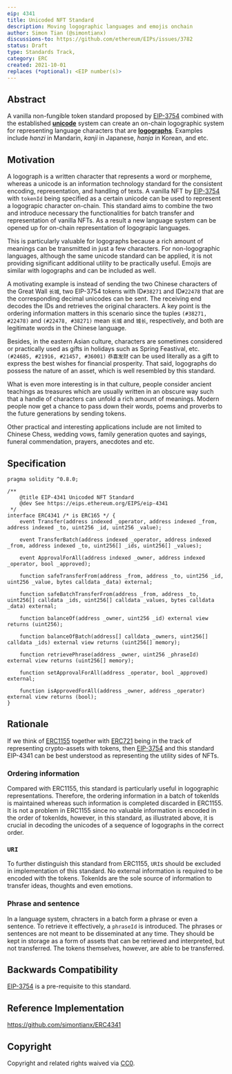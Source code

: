 ```yaml
---
eip: 4341
title: Unicoded NFT Standard
description: Moving logographic languages and emojis onchain
author: Simon Tian (@simontianx)
discussions-to: https://github.com/ethereum/EIPs/issues/3782
status: Draft
type: Standards Track,
category: ERC
created: 2021-10-01
replaces (*optional): <EIP number(s)>
---
```


## Abstract
A vanilla non-fungible token standard proposed by [EIP-3754](https://github.com/ethereum/EIPs/blob/master/EIPS/eip-3754.md) 
combined with the established **[unicode](https://home.unicode.org/)** system 
can create an on-chain logographic system for representing language characters 
that are **[logographs](https://en.wikipedia.org/wiki/Logogram)**. Examples 
include _hanzi_ in Mandarin, _kanji_ in Japanese, _hanja_ in Korean, and etc.

## Motivation
A logograph is a written character that represents a word or morpheme, whereas a
unicode is an information technology standard for the consistent encoding,
representation, and handling of texts. A vanilla NFT by [EIP-3754](./eip-3754.md)
with `tokenId` being specified as a certain unicode can be used to represent a
logograpic character on-chain. This standard aims to combine the two and introduce
necessary the functionalities for batch transfer and representation of vanilla
NFTs. As a result a new language system can be opened up for on-chain
representation of logograpic languages.

This is particularly valuable for logographs because a rich amount of meanings
can be transmitted in just a few characters. For non-logographic languages, although
the same unicode standard can be applied, it is not providing significant additional
utility to be practically useful. Emojis are similar with logographs and can be
included as well.

A motivating example is instead of sending the two Chinese characters of the
Great Wall `长城`, two EIP-3754 tokens with ID`#38271` and ID`#22478` that are the
corresponding decimal unicodes can be sent. The receiving end decodes the IDs
and retrieves the original characters. A key point is the ordering information
matters in this scenario since the tuples `(#38271, #22478)` and
`(#22478, #38271)` mean `长城` and `城长`, respectively, and both are legitimate
words in the Chinese language.

Besides, in the eastern Asian culture, characters are sometimes considered or
practically used as gifts in holidays such as Spring Feastival, etc.
`(#24685, #21916, #21457, #36001)` `恭喜发财` can be used literally as a gift to
express the best wishes for financial prosperity. That said, logographs do possess
the nature of an asset, which is well resembled by this standard.

What is even more interesting is in that culture, people consider ancient teachings
as treasures which are usually written in an obscure way such that a handle of
characters can unfold a rich amount of meanings. Modern people now get a chance
to pass down their words, poems and proverbs to the future generations by
sending tokens.

Other practical and interesting applications include are not limited to Chinese
Chess, wedding vows, family generation quotes and sayings, funeral commendation,
prayers, anecdotes and etc.

## Specification
```
pragma solidity ^0.8.0;

/**
    @title EIP-4341 Unicoded NFT Standard
    @dev See https://eips.ethereum.org/EIPS/eip-4341
 */
interface ERC4341 /* is ERC165 */ {
    event Transfer(address indexed _operator, address indexed _from, address indexed _to, uint256 _id, uint256 _value);

    event TransferBatch(address indexed _operator, address indexed _from, address indexed _to, uint256[] _ids, uint256[] _values);

    event ApprovalForAll(address indexed _owner, address indexed _operator, bool _approved);

    function safeTransferFrom(address _from, address _to, uint256 _id, uint256 _value, bytes calldata _data) external;

    function safeBatchTransferFrom(address _from, address _to, uint256[] calldata _ids, uint256[] calldata _values, bytes calldata _data) external;

    function balanceOf(address _owner, uint256 _id) external view returns (uint256);

    function balanceOfBatch(address[] calldata _owners, uint256[] calldata _ids) external view returns (uint256[] memory);

    function retrievePhrase(address _owner, uint256 _phraseId) external view returns (uint256[] memory);

    function setApprovalForAll(address _operator, bool _approved) external;

    function isApprovedForAll(address _owner, address _operator) external view returns (bool);
}
```

## Rationale
If we think of [ERC1155](./eip-1155.md) together with [ERC721](./eip-721.md) being
in the track of representing crypto-assets with tokens, then [EIP-3754](./eip-3754.md)
and this standard EIP-4341 can be best understood as representing the utility
sides of NFTs.

### Ordering information
Compared with ERC1155, this standard is particularly useful in logographic
representations. Therefore, the ordering information in a batch of tokenIds is
maintained whereas such information is completed discarded in ERC1155. It is not
a problem in ERC1155 since no valuable information is encoded in the order of
tokenIds, however, in this standard, as illustrated above, it is crucial in
decoding the unicodes of a sequence of logographs in the correct order.

### `URI`
To further distinguish this standard from ERC1155, `URI`s should be excluded in
implementation of this standard. No external information is required to be encoded
with the tokens. TokenIds are the sole source of information to transfer ideas,
thoughts and even emotions.

### Phrase and sentence
In a language system, chracters in a batch form a phrase or even a sentence. To
retrieve it effectively, a `phraseId` is introduced. The phrases or sentences are
not meant to be disseminated at any time. They should be kept in storage as a
form of assets that can be retrieved and interpreted, but not transferred. The
tokens themselves, however, are able to be transferred.

## Backwards Compatibility
[EIP-3754](./eip-3754.md) is a pre-requisite to this standard.

## Reference Implementation
https://github.com/simontianx/ERC4341

## Copyright
Copyright and related rights waived via [CC0](https://creativecommons.org/publicdomain/zero/1.0/).
